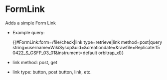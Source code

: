 # FormLink
Adds a simple Form Link

* Example query:

    {{#FormLink:form=/file/check|link type=retrieve|link method=post|query string=username=WikiSysop&uid=&creationdate=&rawfile=Replicate:150422_S_GSFP_03_01&instrument=default orbitrap_xl}}

* link method: post, get
* link type: button, post button, link, etc.
